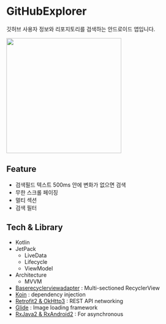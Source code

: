 # GitHubExplorer
깃허브 사용자 정보와 리포지토리를 검색하는 안드로이드 앱입니다.

<img src = "https://user-images.githubusercontent.com/8165219/88750312-2b4a3200-d190-11ea-92a7-0fb2bc3995e4.gif" width="300px">

## Feature
- 검색필드 텍스트 500ms 안에 변화가 없으면 검색
- 무한 스크롤 페이징
- 멀티 섹션
- 검색 필터

## Tech & Library
- Kotlin
- JetPack
  - LiveData
  - Lifecycle
  - ViewModel
- Architecture
  - MVVM
- [Baserecyclerviewadapter](https://github.com/skydoves/BaseRecyclerViewAdapter) : Multi-sectioned RecyclerView
- [Koin](https://github.com/InsertKoinIO/koin) : dependency injection
- [Retrofit2 & OkHttp3](https://github.com/square/retrofit) : REST API networking
- [Glide](https://github.com/bumptech/glide) : Image loading framework
- [RxJava2 & RxAndroid2](https://github.com/ReactiveX/RxJava) : For asynchronous
